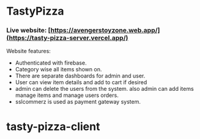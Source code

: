 # TastyPizza

### Live website: [https://avengerstoyzone.web.app/](https://tasty-pizza-server.vercel.app/)

Website features:

- Authenticated with firebase.
- Category wise all items shown on.
- There are separate dashboards for admin and user.
- User can view item details and add to cart if desired
- admin can delete the users from the system. also admin can add items manage items and manage users orders.
- sslcommerz is used as payment gateway system.

# tasty-pizza-client
